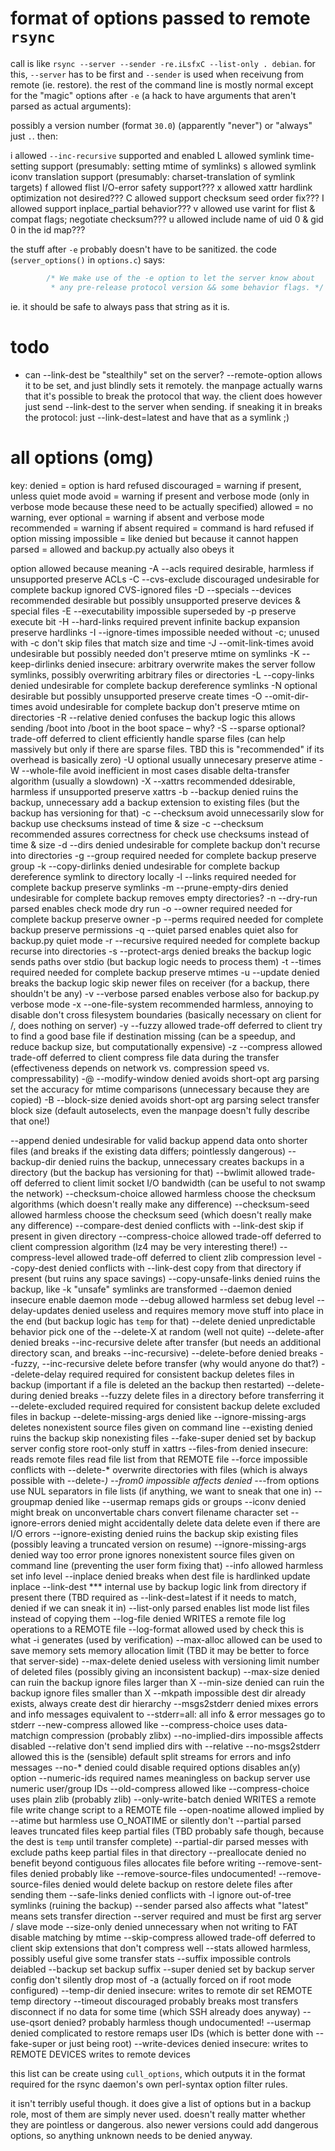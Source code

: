 # format of options passed to remote `rsync`

call is like `rsync --server --sender -re.iLsfxC --list-only . debian`. for
this, `--server` has to be first and `--sender` is used when receivung from
remote (ie. restore). the rest of the command line is mostly normal except
for the "magic" options after `-e` (a hack to have arguments that aren't
parsed as actual arguments):

possibly a version number (format `30.0`) (apparently "never") or "always"
just `.`. then:

i	allowed		`--inc-recursive` supported and enabled
L	allowed		symlink time-setting support (presumably: setting mtime of symlinks)
s	allowed		symlink iconv translation support (presumably: charset-translation of symlink targets)
f	allowed		flist I/O-error safety support???
x	allowed		xattr hardlink optimization not desired???
C	allowed		support checksum seed order fix???
I	allowed		support inplace_partial behavior???
v	allowed		use varint for flist & compat flags; negotiate checksum???
u	allowed		include name of uid 0 & gid 0 in the id map???

the stuff after `-e` probably doesn't have to be sanitized. the code
(`server_options()` in `options.c`) says:

```c
		/* We make use of the -e option to let the server know about
		 * any pre-release protocol version && some behavior flags. */
```

ie. it should be safe to always pass that string as it is.

# todo

- can --link-dest be "stealthily" set on the server? --remote-option allows
  it to be set, and just blindly sets it remotely. the manpage actually
  warns that it's possible to break the protocol that way. the client does
  however just send --link-dest to the server when sending.
  if sneaking it in breaks the protocol: just --link-dest=latest and have
  that as a symlink ;)

# all options (omg)

key:
denied = option is hard refused
discouraged = warning if present, unless quiet mode
avoid = warning if present and verbose mode (only in verbose mode because these need to be actually specified)
allowed = no warning, ever
optional = warning if absent and verbose mode
recommended = warning if absent
required = command is hard refused if option missing
impossible = like denied but because it cannot happen
parsed = allowed and backup.py actually also obeys it

option					allowed		because								meaning
-A --acls				required	desirable, harmless if unsupported	preserve ACLs
-C --cvs-exclude		discouraged	undesirable for complete backup		ignored CVS-ignored files
-D --specials --devices	recommended	desirable but possibly unsupported	preserve devices & special files
-E --executability		impossible	superseded by -p					preserve execute bit
-H --hard-links			required	prevent infinite backup expansion	preserve hardlinks
-I --ignore-times		impossible	needed without -c; unused with -c	don't skip files that match size and time
-J --omit-link-times	avoid		undesirable but possibly needed		don't preserve mtime on symlinks
-K --keep-dirlinks		denied		insecure: arbitrary overwrite		makes the server follow symlinks, possibly overwriting arbitrary files or directories
-L --copy-links			denied		undesirable for complete backup		dereference symlinks
-N						optional	desirable but possibly unsupported	preserve create times
-O --omit-dir-times		avoid		undesirable for complete backup		don't preserve mtime on directories
-R --relative			denied		confuses the backup logic			this allows sending /boot into /boot in the boot space – why?
-S --sparse				optional?	trade-off deferred to client		efficiently handle sparse files (can help massively but only if there are sparse files. TBD this is "recommended" if its overhead is basically zero)
-U						optional	usually unnecesary					preserve atime
-W --whole-file			avoid		inefficient in most cases			disable delta-transfer algorithm (usually a slowdown)
-X --xattrs				recommended	ddesirable, harmless if unsupported	preserve xattrs
-b --backup				denied		ruins the backup, unnecessary		add a backup extension to existing files (but the backup has versioning for that)
-c --checksum			avoid		unnecessarily slow for backup		use checksums instead of time & size
-c --checksum			recommended	assures correctness for check		use checksums instead of time & size
-d --dirs				denied		undesirable for complete backup		don't recurse into directories
-g --group				required	needed for complete backup			preserve group
-k --copy-dirlinks		denied		undesirable for complete backup		dereference symlink to directory locally
-l --links				required	needed for complete backup			preserve symlinks
-m --prune-empty-dirs	denied		undesirable for complete backup		removes empty directories?
-n --dry-run			parsed		enables check mode					dry run
-o --owner				required	needed for complete backup			preserve owner
-p --perms				required	needed for complete backup			preserve permissions
-q --quiet				parsed		enables quiet also for backup.py	quiet mode
-r --recursive			required	needed for complete backup			recurse into directories
-s --protect-args		denied		breaks the backup logic				sends paths over stdio (but backup logic needs to process them)
-t --times				required	needed for complete backup			preserve mtimes
-u --update				denied		breaks the backup logic				skip newer files on receiver (for a backup, there shouldn't be any)
-v --verbose			parsed		enables verbose also for backup.py	verbose mode
-x --one-file-system	recommended	harmless, annoying to disable		don't cross filesystem boundaries (basically necessary on client for /, does nothing on server)
-y --fuzzy				allowed		trade-off deferred to client		try to find a good base file if destination missing (can be a speedup, and reduce backup size, but computationally expensive)
-z --compress			allowed		trade-off deferred to client		compress file data during the transfer (effectiveness depends on network vs. compression speed vs. compressability)
-@ --modify-window		denied		avoids short-opt arg parsing		set the accuracy for mtime comparisons (unnecessary because they are copied)
-B --block-size			denied		avoids short-opt arg parsing		select transfer block size (default autoselects, even the manpage doesn't fully describe that one!)

--append				denied		undesirable for valid backup		append data onto shorter files (and breaks if the existing data differs; pointlessly dangerous)
--backup-dir			denied		ruins the backup, unnecessary		creates backups in a directory (but the backup has versioning for that)
--bwlimit				allowed		trade-off deferred to client		limit socket I/O bandwidth (can be useful to not swamp the network)
--checksum-choice		allowed		harmless							choose the checksum algorithms (which doesn't really make any difference)
--checksum-seed			allowed		harmless							choose the checksum seed (which doesn't really make any difference)
--compare-dest			denied		conflicts with --link-dest			skip if present in given directory
--compress-choice		allowed		trade-off deferred to client		compression algorithm (lz4 may be very interesting there!)
--compress-level		allowed		trade-off deferred to client		zlib compression level
--copy-dest				denied		conflicts with --link-dest			copy from that directory if present (but ruins any space savings)
--copy-unsafe-links		denied		ruins the backup, like -k			"unsafe" symlinks are transformed
--daemon				denied		insecure							enable daemon mode
--debug					allowed		harmless							set debug level
--delay-updates			denied		useless and requires memory			move stuff into place in the end (but backup logic has `temp` for that)
--delete				denied		unpredictable behavior				pick one of the --delete-X at random (well not quite)
--delete-after			denied		breaks --inc-recursive				delete after transfer (but needs an additional directory scan, and breaks --inc-recursive)
--delete-before			denied		breaks --fuzzy, --inc-recursive		delete before transfer (why would anyone do that?)
--delete-delay			required	required for consistent backup		deletes files in backup (important if a file is deleted an the backup then restarted)
--delete-during			denied		breaks --fuzzy						delete files in a directory before transferring it
--delete-excluded		required	required for consistent backup		delete excluded files in backup
--delete-missing-args	denied		like --ignore-missing-args			deletes nonexistent source files given on command line
--existing				denied		ruins the backup					skip nonexisting files
--fake-super			denied		set by backup server config			store root-only stuff in xattrs
--files-from			denied		insecure: reads remote files		read file list from that REMOTE file
--force					impossible	conflicts with --delete-*			overwrite directories with files (which is always possible with --delete-*)
--from0					impossible	affects denied --*-from options		use NUL separators in file lists (if anything, we want to sneak that one in)
--groupmap				denied		like --usermap						remaps gids or groups
--iconv					denied		might break on unconvertable chars	convert filename character set
--ignore-errors			denied		might accidentally delete data		delete even if there are I/O errors
--ignore-existing		denied		ruins the backup					skip existing files (possibly leaving a truncated version on resume)
--ignore-missing-args	denied		way too error prone					ignores nonexistent source files given on command line (preventing the user form fixing that)
--info					allowed		harmless							set info level
--inplace				denied		breaks when dest file is hardlinked	update inplace
--link-dest				***			internal use by backup logic		link from directory if present there (TBD required as --link-dest=latest if it needs to match, denied if we can sneak it in)
--list-only				parsed		enables list mode					list files instead of copying them
--log-file				denied		WRITES a remote file				log operations to a REMOTE file
--log-format			allowed		used by check						this is what -i generates (used by verification)
--max-alloc				allowed		can be used to save memory			sets memory allocation limit (TBD it may be better to force that server-side)
--max-delete			denied		useless with versioning				limit number of deleted files (possibly giving an inconsistent backup)
--max-size				denied		can ruin the backup					ignore files larger than X
--min-size				denied		can ruin the backup					ignore files smaller than X
--mkpath				impossible	dest dir already exists, always		create dest dir hierarchy
--msgs2stderr			denied		mixes errors and info messages		equivalent to --stderr=all: all info & error messages go to stderr
--new-compress			allowed		like --compress-choice				uses data-matchign compression (probably zlibx)
--no-implied-dirs		impossible	affects disabled --relative			don't send implied dirs with --relative
--no-msgs2stderr		allowed		this is the (sensible) default		split streams for errors and info messages
--no-*					denied		could disable required options		disables an(y) option
--numeric-ids			required	names meaningless on backup server	use numeric user/group IDs
--old-compress			allowed		like --compress-choice				uses plain zlib (probably zlib)
--only-write-batch		denied		WRITES a remote file				write change script to a REMOTE file
--open-noatime			allowed		implied by --atime but harmless		use O_NOATIME or silently don't
--partial				parsed		leaves truncated files				keep partial files (TBD probably safe though, because the dest is `temp` until transfer complete)
--partial-dir			parsed		messes with exclude paths			keep partial files in that directory
--preallocate			denied		no benefit beyond contiguous files	allocates file before writing
--remove-sent-files		denied		probably like --remove-source-files	undocumented!
--remove-source-files	denied		would delete backup on restore		delete files after sending them
--safe-links			denied		conflicts with -l					ignore out-of-tree symlinks (ruining the backup)
--sender				parsed		also affects what "latest" means	sets transfer direction
--server				required	and must be first arg				server / slave mode
--size-only				denied		unnecessary when not writing to FAT	disable matching by mtime
--skip-compress			allowed		trade-off deferred to client		skip extensions that don't compress well
--stats					allowed		harmless, possibly useful			give some transfer stats
--suffix				impossible	controls deiabled --backup			set backup suffix
--super					denied		set by backup server config			don't silently drop most of -a (actually forced on if root mode configured)
--temp-dir				denied		insecure: writes to remote dir		set REMOTE temp directory
--timeout				discouraged	probably breaks most transfers		disconnect if no data for some time (which SSH already does anyway)
--use-qsort				denied?		probably harmless though			undocumented!
--usermap				denied		complicated to restore				remaps user IDs (which is better done with --fake-super or just being root)
--write-devices			denied		insecure: writes to REMOTE DEVICES	writes to remote devices

this list can be create using `cull_options`, which outputs it in the format
required for the rsync daemon's own perl-syntax option filter rules.

it isn't terribly useful though. it does give a list of options but in a
backup role, most of them are simply never used. doesn't really matter
whether they are pointless or dangerous. also newer versions could add
dangerous options, so anything unknown needs to be denied anyway.
